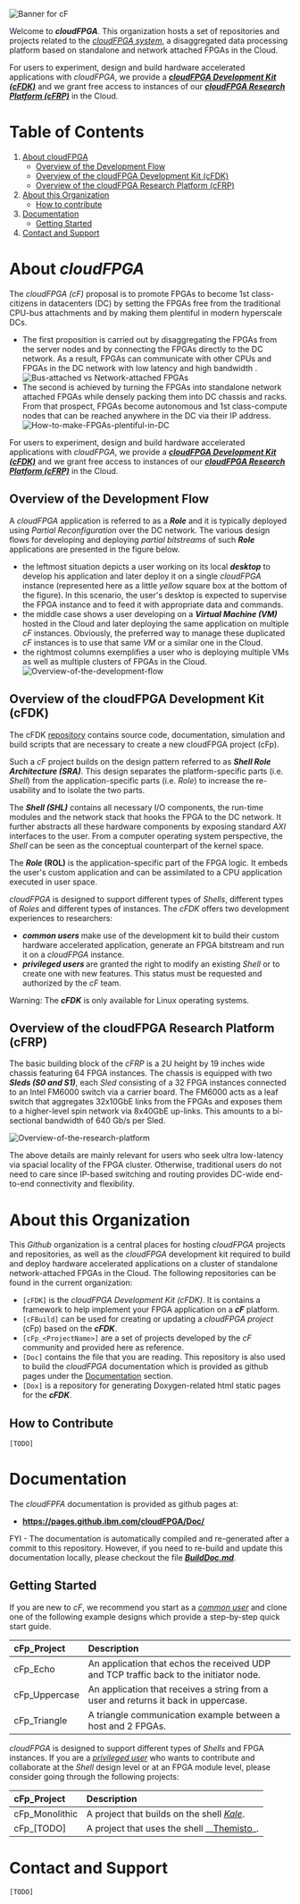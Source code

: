 ![Banner for cF](./imgs/banner.png)

Welcome to **_cloudFPGA_**. This organization hosts a set of repositories and projects related to 
 the [*_cloudFPGA system_*](https://www.zurich.ibm.com/cci/cloudFPGA/), a disaggregated data processing platform based on standalone and network 
 attached FPGAs in the Cloud.
 
 For users to experiment, design and build hardware accelerated applications with _cloudFPGA_, we 
 provide a 
 [**_cloudFPGA Development Kit (cFDK)_**](#overview-of-the-cloudfpga-development-kit-(cfdk)) 
 and we grant free access to instances of our 
 [**_cloudFPGA Research Platform (cFRP)_**](#overview-of-the-cloudfpga-research-platform-(cfrp)) 
 in the Cloud.
 
# Table of Contents
1. [About cloudFPGA](#about-cloudfpga)
    * [Overview of the Development Flow](#overview-of-the-development-flow)
    * [Overview of the cloudFPGA Development Kit (cFDK)](#overview-of-the-cloudfpga-development-kit-cfdk)
    * [Overview of the cloudFPGA Research Platform (cFRP)](#overview-of-the-cloudfpga-research-platform-cfrp)
2. [About this Organization](#about-this-organization)
    * [How to contribute](#how-to-contribute)
3. [Documentation](#documentation)
    * [Getting Started](#getting-started)
4. [Contact and Support](#contact-and-support)


# About _cloudFPGA_
The _cloudFPGA (cF)_ proposal is to promote FPGAs to become 1st class-citizens in datacenters (DC)
 by setting the FPGAs free from the traditional CPU-bus attachments and by making them plentiful in
 modern hyperscale DCs. 
* The first proposition is carried out by disaggregating the FPGAs from the server nodes and by 
  connecting the FPGAs directly to the DC network. As a result, FPGAs can communicate with other 
  CPUs and FPGAs in the DC network with low latency and high bandwidth .
  ![Bus-attached vs Network-attached FPGAs](./imgs/about-cf-1.png)
* The second is achieved by turning the FPGAs into standalone network attached FPGAs while densely
  packing them into DC chassis and racks. From that prospect, FPGAs become autonomous and 1st class-compute
  nodes that can be reached anywhere in the DC via their IP address. 
  ![How-to-make-FPGAs-plentiful-in-DC](./imgs/about-cf-2.png)
 
For users to experiment, design and build hardware accelerated applications with _cloudFPGA_, we 
 provide a 
 [**_cloudFPGA Development Kit (cFDK)_**](#overview-of-the-cloudfpga-development-kit-(cfdk)) 
 and we grant free access to instances of our 
 [**_cloudFPGA Research Platform (cFRP)_**](#overview-of-the-cloudfpga-research-platform-(cfrp)) 
 in the Cloud.

## Overview of the Development Flow

A _cloudFPGA_ application is referred to as a **_Role_** and it is typically deployed using _Partial 
 Reconfiguration_ over the DC network. The various design flows for developing and deploying _partial bitstreams_ 
 of such **_Role_** applications are presented in the figure below.  
 * the leftmost situation depicts a user working on its local **_desktop_** to develop his application and later 
   deploy it on a single _cloudFPGA_ instance (represented here as a little _yellow_ square box at the bottom of
   the figure). In this scenario, the user's desktop is expected to supervise the FPGA instance and to feed it 
   with appropriate data and commands.    
 * the middle case shows a user developing on a **_Virtual Machine (VM)_** hosted in the Cloud and later 
   deploying the same application on multiple _cF_ instances. Obviously, the preferred way to manage these 
   duplicated _cF_ instances is to use that same _VM_ or a similar one in the Cloud. 
 * the rightmost columns exemplifies a user who is deploying multiple VMs as well as multiple clusters of
   FPGAs in the Cloud.
   ![Overview-of-the-development-flow](./imgs/dev-flow.png)

## Overview of the cloudFPGA Development Kit (cFDK)

The cFDK [repository](../../../cFDK) contains source code, documentation, simulation and build scripts that 
 are necessary to create a new cloudFPGA project (cFp). 
 
Such a _cF_ project builds on the design pattern referred to as **_Shell Role Architecture (SRA)_**. This design 
 separates the platform-specific parts (i.e. _Shell_) from the application-specific parts (i.e. _Role_) to 
 increase the re-usability and to isolate the two parts. 
 
The **_Shell (SHL)_** contains all necessary I/O components, the run-time modules and the network stack 
 that hooks the FPGA to the DC network. It further abstracts all these hardware components by exposing 
 standard _AXI_ interfaces to the user. From a computer operating system perspective, the _Shell_ can be 
 seen as the conceptual counterpart of the kernel space.

The **_Role_ (ROL)** is the application-specific part of the FPGA logic. It embeds the user's custom 
 application and can be assimilated to a CPU application executed in user space. 

_cloudFPGA_  is designed to support different types of _Shells_, different types of _Roles_ and different 
types of instances.
The _cFDK_ offers two development experiences to researchers:
* **_common users <a name="common_user"> </a>_** make use of the development kit to build their custom 
  hardware accelerated application, generate an FPGA bitstream and run it on a _cloudFPGA_ instance. 
* **_privileged users <a name="privileged_user"> </a>_** are granted the right to modify an existing 
  _Shell_ or to create one with new features. This status must be requested and authorized by the 
  _cF_ team.  
 
Warning: The **_cFDK_** is only available for Linux operating systems.

## Overview of the cloudFPGA Research Platform (cFRP)

The basic building block of the _cFRP_ is a 2U height by 19 inches wide chassis featuring 64 FPGA instances.
 The chassis is equipped with two **_Sleds (S0 and S1)_**, each _Sled_ consisting of a 32 FPGA instances 
 connected to an Intel FM6000 switch via a carrier board. The FM6000 acts as a leaf switch that aggregates 
 32x10GbE links from the FPGAs and exposes them to a higher-level spin network via 8x40GbE up-links. This 
 amounts to a bi-sectional bandwidth of 640 Gb/s per Sled.
 
 ![Overview-of-the-research-platform](./imgs/cfrp.png)

The above details are mainly relevant for users who seek ultra low-latency via spacial locality of the FPGA
 cluster. Otherwise, traditional users do not need to care since IP-based switching and routing provides 
 DC-wide end-to-end connectivity and flexibility. 
 
# About this Organization
This _Github_ organization is a central places for hosting _cloudFPGA_ projects and repositories, 
 as well as the _cloudFPGA_ development kit required to build and deploy hardware 
 accelerated applications on a cluster of standalone network-attached FPGAs in the Cloud.
 The following repositories can be found in the current organization:
 * `[cFDK]` is the  _cloudFPGA Development Kit (cFDK)_. It is contains a framework to help 
    implement your FPGA application on a **_cF_** platform.
 * `[cFBuild]` can be used for creating or updating a _cloudFPGA project_ (cFp) based on
    the **_cFDK_**.
 * `[cFp_<ProjectName>]` are a set of projects developed by the _cF_ community and provided here as reference. 
 * `[Doc]` contains the file that you are reading. This repository is also used to build
    the _cloudFPGA_ documentation which is provided as github pages under the [Documentation](#documentation) section.
 * `[Dox]` is a repository for generating Doxygen-related html static pages for the  **_cFDK_**. 

## How to Contribute
    [TODO]

# Documentation
The _cloudFPFA_ documentation is provided as github pages at:
 * **https://pages.github.ibm.com/cloudFPGA/Doc/**
 
FYI - The documentation is automatically compiled and re-generated after a commit to this repository. 
However, if you need to re-build and update this documentation locally, please checkout the file 
**_[BuildDoc.md](./BuildDoc.md)_**.

## Getting Started
If you are new to _cF_, we recommend you start as a _[common user](#common_user)_ and clone one of the 
 following example designs which provide a step-by-step quick start guide. 

| cFp_Project        | Description                    
|:-------------------|:---------------------------------------------
| cFp_Echo           | An application that echos the received UDP and TCP traffic back to the initiator node.   
| cFp_Uppercase      | An application that receives a string from a user and returns it back in uppercase. 
| cFp_Triangle       | A triangle communication example between a host and 2 FPGAs. 

_cloudFPGA_ is designed to support different types of _Shells_ and FPGA instances. If you are a 
 _[privileged user](#privileged_user)_ who wants to contribute and collaborate at the _Shell_ design level
  or at an FPGA module level, please consider going through the following projects:
 
| cFp_Project        | Description                    
|:-------------------|:---------------------------------------------
| cFp_Monolithic     | A project that builds on the shell _[Kale](../../../cFDK/DOC/Kale.md)_.   
| cFp_[TODO]         | A project that uses the shell __[Themisto](../../../cFDK/DOC/Themisto.md)_. 

# Contact and Support
    [TODO]


